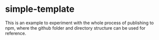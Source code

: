 # simple-template

This is an example to experiment with the whole process of publishing to npm, where the github folder and directory structure can be used for reference.
